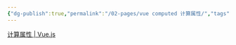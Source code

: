 ```yaml
---
{"dg-publish":true,"permalink":"/02-pages/vue computed 计算属性/","tags":["personal/blog","program/frontend/vue3"]}
---
```


[计算属性 | Vue.js](https://cn.vuejs.org/guide/essentials/computed.html)
